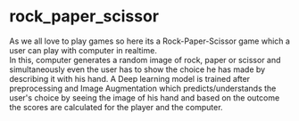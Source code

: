 # rock_paper_scissor
As we all love to play games so here its a Rock-Paper-Scissor game which a user can play with computer in realtime. 
<br/>
In this, computer generates a random image of rock, paper or scissor and simultaneously even the user has to show the choice he has made by describing it with his hand. A Deep learning model is
trained after preprocessing and Image Augmentation which predicts/understands the user's choice by seeing the image of his hand and based on the outcome the scores are calculated for the player and the computer.
